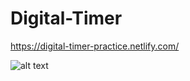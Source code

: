 # Digital-Timer
https://digital-timer-practice.netlify.com/

![alt text](https://i.imgur.com/k1FIAgW.gif "timer gif, counting up to 10 seconds")
